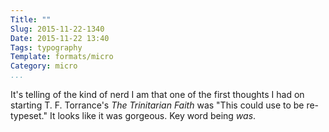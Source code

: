 ```yaml
---
Title: ""
Slug: 2015-11-22-1340
Date: 2015-11-22 13:40
Tags: typography
Template: formats/micro
Category: micro
...
```


It's telling of the kind of nerd I am that one of the first thoughts I had on
starting T. F. Torrance's _The Trinitarian Faith_ was "This could use to be
re-typeset." It looks like it was gorgeous. Key word being *was*.
